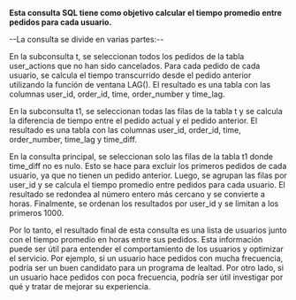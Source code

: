 **Esta consulta SQL tiene como objetivo calcular el tiempo promedio entre pedidos para cada usuario.**

--La consulta se divide en varias partes:--

En la subconsulta t, 
se seleccionan todos los pedidos de la tabla user_actions que no han sido cancelados.
Para cada pedido de cada usuario, se calcula el tiempo transcurrido desde el pedido anterior utilizando la función de ventana LAG(). 
El resultado es una tabla con las columnas user_id, order_id, time, order_number y time_lag.

En la subconsulta t1, 
se seleccionan todas las filas de la tabla t y se calcula la diferencia de tiempo entre el pedido actual y el pedido anterior.
El resultado es una tabla con las columnas user_id, order_id, time, order_number, time_lag y time_diff.

En la consulta principal,
se seleccionan solo las filas de la tabla t1 donde time_diff no es nulo.
Esto se hace para excluir los primeros pedidos de cada usuario, ya que no tienen un pedido anterior. 
Luego, se agrupan las filas por user_id y se calcula el tiempo promedio entre pedidos para cada usuario. 
El resultado se redondea al número entero más cercano y se convierte a horas.
Finalmente, se ordenan los resultados por user_id y se limitan a los primeros 1000.

Por lo tanto, el resultado final de esta consulta es una lista de usuarios junto con el tiempo promedio en horas entre sus pedidos.
Esta información puede ser útil para entender el comportamiento de los usuarios y optimizar el servicio. 
Por ejemplo, si un usuario hace pedidos con mucha frecuencia, podría ser un buen candidato para un programa de lealtad. 
Por otro lado, si un usuario hace pedidos con poca frecuencia, podría ser útil investigar por qué y tratar de mejorar su experiencia.

